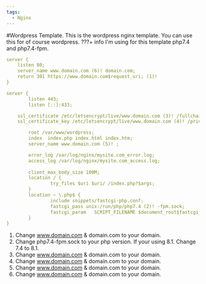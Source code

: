 ```yaml
---
tags:
  - Nginx
---
```

#Wordpress Template.
This is the wordpress nginx template. 
You can use this for of course wordpress.
???+ info
  I'm using for this template php7.4 and php7.4-fpm.

``` yaml
server {
    listen 80;
    server_name www.domain.com (6)! domain.com;
    return 301 https://www.domain.com$request_uri; (1)!
}

server {
        listen 443;
        listen [::]:433;

    ssl_certificate /etc/letsencrypt/live/www.domain.com (3)! /fullchain.pem   ;
    ssl_certificate_key /etc/letsencrypt/live/www.domain.com (4)! /privkey.pem ;

        root /var/www/wordpress;
        index  index.php index.html index.htm;
        server_name www.domain.com (5)! ;

        error_log /var/log/nginx/mysite.com_error.log;
        access_log /var/log/nginx/mysite.com_access.log;
        
        client_max_body_size 100M;
        location / {
                try_files $uri $uri/ /index.php?$args;
        }
        location ~ \.php$ {
                include snippets/fastcgi-php.conf;
                fastcgi_pass unix:/run/php/php7.4 (2)! -fpm.sock;
                fastcgi_param   SCRIPT_FILENAME $document_root$fastcgi_script_name;
        }
}
```

1.  Change www.domain.com & domain.com to your domain.
2.  Change php7.4-fpm.sock to your php version. If your using 8.1. Change 7.4 to 8.1.
3.  Change www.domain.com & domain.com to your domain.
4.  Change www.domain.com & domain.com to your domain.
5.  Change www.domain.com & domain.com to your domain.
6.  Change www.domain.com & domain.com to your domain.
